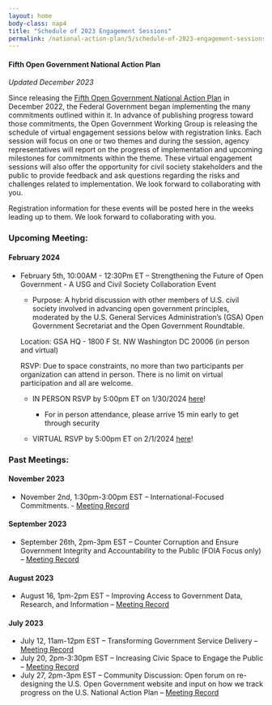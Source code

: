 ```yaml
---
layout: home
body-class: nap4
title: "Schedule of 2023 Engagement Sessions"
permalink: /national-action-plan/5/schedule-of-2023-engagement-sessions/
---
```


#### Fifth Open Government National Action Plan
_Updated December 2023_


Since releasing the [Fifth Open Government National Action Plan](../) in December 2022, the Federal Government began implementing the many commitments outlined within it. In advance of publishing progress toward those commitments, the Open Government Working Group is releasing the schedule of virtual engagement sessions below with registration links. Each session will focus on one or two themes and during the session, agency representatives will report on the progress of implementation and upcoming milestones for commitments within the theme. These virtual engagement sessions will also offer the opportunity for civil society stakeholders and the public to provide feedback and ask questions regarding the risks and challenges related to implementation. We look forward to collaborating with you.

Registration information for these events will be posted here in the weeks leading up to them. We look forward to collaborating with you.

### Upcoming Meeting:

#### February 2024
* February 5th, 10:00AM - 12:30Pm ET – Strengthening the Future of Open Government - A USG and Civil Society Collaboration Event
  * Purpose: A hybrid discussion with other members of U.S. civil society involved in advancing open government principles, moderated by the U.S. General Services Administration’s (GSA) Open Government Secretariat and the Open Government Roundtable.

  Location: GSA HQ - 1800 F St. NW Washington DC 20006 (in person and virtual)

  RSVP: Due to space constraints, no more than two participants per organization can attend in person. There is no limit on virtual participation and all are welcome.

  * IN PERSON RSVP by 5:00pm ET on 1/30/2024 [here](https://docs.google.com/forms/d/e/1FAIpQLSfkQtcAo3d3jrZK25ZF8zDm1hoJkRyItGsxUNFc-SdkCbu4Xg/viewform)!
    * For in person attendance, please arrive 15 min early to get through security

  * VIRTUAL RSVP by 5:00pm ET on 2/1/2024 [here](https://gsa.zoomgov.com/meeting/register/vJItduCurjwsEt32wf5Wv99XU-z6cTzkwN4#/registration)!

### Past Meetings:

#### November 2023
* November 2nd, 1:30pm-3:00pm EST – International-Focused Commitments. - [Meeting Record](/meeting/november-2023-public-engagement-international-focused-commitments/)

#### September 2023

* September 26th, 2pm-3pm EST – Counter Corruption and Ensure Government Integrity and Accountability to the Public (FOIA Focus only) – [Meeting Record](/meeting/september-2023-public-engagement-counter-corruption-and-ensure-government-integrity-foia/)

#### August 2023

* August 16, 1pm-2pm EST – Improving Access to Government Data, Research, and Information – [Meeting Record](https://open.usa.gov/meeting/august-2023-public-engagement-improving-access-to-government-data-research-and-information/)

#### July 2023

* July 12, 11am-12pm EST – Transforming Government Service Delivery – [Meeting Record](/meeting/july-2023-public-engagement-transforming-government-service-delivery/)
* July 20, 2pm-3:30pm EST – Increasing Civic Space to Engage the Public – [Meeting Record](/meeting/july-2023-public-engagement-increasing-civic-space-to-engage-the-public/)
* July 27, 2pm-3pm EST – Community Discussion: Open forum on re-designing the U.S. Open Government website and input on how we track progress on the U.S. National Action Plan – [Meeting Record](https://open.usa.gov/meeting/july-2023-open-forum-us-open-government-website-to-track-progress-on-the-us-national-action-plan/)
